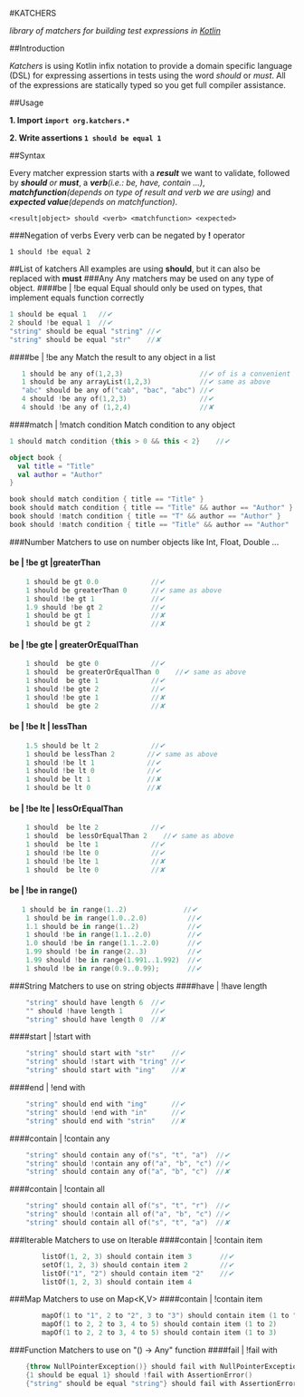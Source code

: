 #KATCHERS

*library of matchers for building test expressions in [Kotlin](http://kotlin.jetbrains.org/)*

##Introduction

*Katchers* is using Kotlin infix notation to provide a domain specific language (DSL) for expressing assertions in tests using the word *should* or *must*. All of the expressions are statically typed
 so you get full compiler assistance.


##Usage


__1. Import `import org.katchers.*`__

__2. Write assertions `1 should be equal 1`__

##Syntax

Every matcher expression starts with a *__result__* we want to validate, followed by *__should__ or __must__*, a *__verb__(i.e.: be, have, contain ...)*, *__matchfunction__(depends on type of result and verb we are using)*  and *__expected value__(depends on matchfunction)*.

    <result|object> should <verb> <matchfunction> <expected>
###Negation of verbs
Every verb can be negated by  __!__  operator

    1 should !be equal 2

##List of katchers
All examples are using __should__, but it can also be replaced with __must__
###Any
Any matchers may be used on any type of object.
####be | !be  equal
Equal <matchfunction> should only be used on types, that implement equals function correctly
```kotlin
1 should be equal 1   //✔
2 should !be equal 1  //✔
"string" should be equal "string" //✔
"string" should be equal "str"    //✘
```

####be | !be  any
Match the result to any object in a list
 ```kotlin
    1 should be any of(1,2,3)                   //✔ of is a convenient function to create a list
    1 should be any arrayList(1,2,3)            //✔ same as above
    "abc" should be any of("cab", "bac", "abc") //✔
    4 should !be any of(1,2,3)                  //✔
    4 should !be any of (1,2,4)                 //✘
 ```

####match | !match condition
Match condition to any object
```kotlin
1 should match condition {this > 0 && this < 2}    //✔

object book {
  val title = "Title"
  val author = "Author"
}

book should match condition { title == "Title" }                       //✔
book should match condition { title == "Title" && author == "Author" } //✔
book should !match condition { title == "T" && author == "Author" }    //✔
book should !match condition { title == "Title" && author == "Author"  //✘
```
###Number
Matchers to use on number objects like Int, Float, Double ...
#### be | !be gt |greaterThan
```kotlin
    1 should be gt 0.0             //✔
    1 should be greaterThan 0      //✔ same as above
    1 should !be gt 1              //✔
    1.9 should !be gt 2            //✔
    1 should be gt 1               //✘
    1 should be gt 2               //✘
```
#### be | !be gte | greaterOrEqualThan
```kotlin
    1 should  be gte 0             //✔
    1 should  be greaterOrEqualThan 0    //✔ same as above
    1 should  be gte 1             //✔
    1 should !be gte 2             //✔
    1 should !be gte 1             //✘
    1 should  be gte 2             //✘
```
#### be | !be lt | lessThan
```kotlin
    1.5 should be lt 2             //✔
    1 should be lessThan 2        //✔ same as above
    1 should !be lt 1             //✔
    1 should !be lt 0             //✔
    1 should be lt 1              //✘
    1 should be lt 0              //✘
```
#### be | !be lte | lessOrEqualThan
```kotlin
    1 should  be lte 2             //✔
    1 should  be lessOrEqualThan 2    //✔ same as above
    1 should  be lte 1             //✔
    1 should !be lte 0             //✔
    1 should !be lte 1             //✘
    1 should  be lte 0             //✘
```
#### be | !be in range()
```kotlin
   1 should be in range(1..2)              //✔
    1 should be in range(1.0..2.0)          //✔
    1.1 should be in range(1..2)            //✔
    1 should !be in range(1.1..2.0)         //✔
    1.0 should !be in range(1.1..2.0)       //✔
    1.99 should !be in range(2..3)          //✔
    1.99 should !be in range(1.991..1.992)  //✔
    1 should !be in range(0.9..0.99);       //✔
```

###String
Matchers to use on string objects
####have | !have length
```kotlin
    "string" should have length 6  //✔
    "" should !have length 1       //✔
    "string" should have length 0  //✘
```
####start | !start with
```kotlin
    "string" should start with "str"    //✔
    "string" should !start with "tring" //✔
    "string" should start with "ing"    //✘
```
####end | !end with
```kotlin
    "string" should end with "ing"      //✔
    "string" should !end with "in"      //✔
    "string" should end with "strin"    //✘
```
####contain | !contain any
```kotlin
    "string" should contain any of("s", "t", "a")  //✔
    "string" should !contain any of("a", "b", "c") //✔
    "string" should contain any of("a", "b", "c")  //✘
```
####contain | !contain all
```kotlin
    "string" should contain all of("s", "t", "r")  //✔
    "string" should !contain all of("a", "b", "c") //✔
    "string" should contain all of("s", "t", "a")  //✘
```

###Iterable
Matchers to use on Iterable<T>
####contain | !contain item
```kotlin
        listOf(1, 2, 3) should contain item 3       //✔
        setOf(1, 2, 3) should contain item 2        //✔
        listOf("1", "2") should contain item "2"    //✔
        listOf(1, 2, 3) should contain item 4
```

###Map
Matchers to use on Map<K,V>
####contain | !contain item
```kotlin
        mapOf(1 to "1", 2 to "2", 3 to "3") should contain item (1 to "1")    //✔
        mapOf(1 to 2, 2 to 3, 4 to 5) should contain item (1 to 2)            //✔
        mapOf(1 to 2, 2 to 3, 4 to 5) should contain item (1 to 3)            //✘
```

###Function
Matchers to use on "() -> Any" function
####fail | !fail with
```kotlin
    {throw NullPointerException()} should fail with NullPointerException()    //✔
    {1 should be equal 1} should !fail with AssertionError()                  //✔
    {"string" should be equal "string"} should fail with AssertionError()     //✘
```

